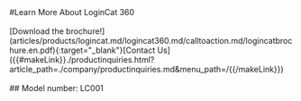 <div class="product-cta" markdown="1">
#Learn More About LoginCat 360
<br/><br/>
[Download the brochure!](articles/products/logincat.md/logincat360.md/calltoaction.md/logincatbrochure.en.pdf){:target="_blank"}[Contact Us]({{#makeLink}}./productinquiries.html?article_path=./company/productinquiries.md&menu_path=/{{/makeLink}})
<br/><br/>
## Model number: LC001
</div>